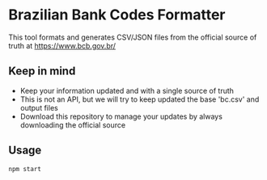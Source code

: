 # Brazilian Bank Codes Formatter

This tool formats and generates CSV/JSON files from the official source of truth at https://www.bcb.gov.br/

## Keep in mind

- Keep your information updated and with a single source of truth
- This is not an API, but we will try to keep updated the base 'bc.csv' and output files
- Download this repository to manage your updates by always downloading the official source

## Usage

```bash
npm start
```
